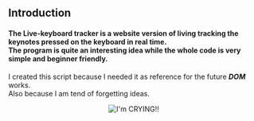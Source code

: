 ## Introduction
<h4>The Live-keyboard tracker is a website version of living tracking the keynotes pressed on the keyboard in real time. </br>
The program is quite an interesting idea while the whole code is very simple and beginner friendly. </h4>


I created this script because I needed it as reference for the future ***DOM*** works. </br>
Also because I am tend of forgetting ideas. 



<p align="center">
  <img src="https://media.giphy.com/media/oAW9QPkQwJqJq/giphy.gif" title="I'm CRYING!!">
</p>
